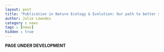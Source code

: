 ```yaml
---
layout: post
title: "Publication in Nature Ecology & Evolution: Our path to better science in less time using open data science tools"
author: Julie Lowndes
category : news 
tags : [news]
hidden : true
---
```


**PAGE UNDER DEVELOPMENT** 

<!---
![](https://docs.google.com/drawings/d/1AXBQGnmWmIRfnJ_-ggLFc9PvKYoPWu08lff2_-g0Fxk/pub?w=960&h=720)

--->